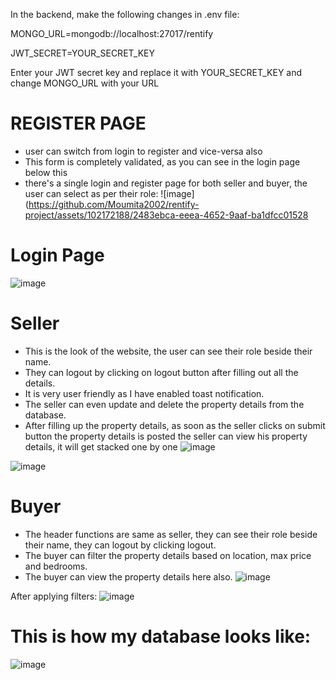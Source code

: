 In the backend, make the following changes in .env file:




MONGO_URL=mongodb://localhost:27017/rentify

JWT_SECRET=YOUR_SECRET_KEY



Enter your JWT secret key and replace it with YOUR_SECRET_KEY and change MONGO_URL with your URL


# REGISTER PAGE
- user can switch from login to register and vice-versa also
- This form is completely validated, as you can see in the login page below this
- there's a single login and register page for both seller and buyer, the user can select as per their role:
![image](https://github.com/Moumita2002/rentify-project/assets/102172188/2483ebca-eeea-4652-9aaf-ba1dfcc01528

# Login Page

![image](https://github.com/Moumita2002/rentify-project/assets/102172188/86f7c9bf-919e-43f8-b78e-2f9d93a27273)


# Seller
- This is the look of the website, the user can see their role beside their name.
- They can logout by clicking on logout button after filling out all the details.
- It is very user friendly as I have enabled toast notification.
- The seller can even update and delete the property details from the database.
- After filling up the property details, as soon as the seller clicks on submit button the property details is posted the seller can view his property details, it will get stacked one by one
![image](https://github.com/Moumita2002/rentify-project/assets/102172188/973fbebb-34c4-490a-8b46-e3d77e247f9f)

![image](https://github.com/Moumita2002/rentify-project/assets/102172188/45dd6951-03e0-4354-b4ba-dd4347856d3b)


# Buyer
- The header functions are same as seller, they can see their role beside their name, they can logout by clicking logout.
- The buyer can filter the property details based on location, max price and bedrooms.
- The buyer can view the property details here also.
![image](https://github.com/Moumita2002/rentify-project/assets/102172188/f58d385b-a4aa-49b9-be71-7e2e6b515edf)

After applying filters:
![image](https://github.com/Moumita2002/rentify-project/assets/102172188/d67e985c-5567-43c5-9f91-b81e0f226dda)


# This is how my database looks like:
![image](https://github.com/Moumita2002/rentify-project/assets/102172188/8be01e07-24a3-44af-a2ac-d7e4ff509c5e)

  


